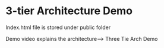 # 3-tier Architecture Demo

Index.html file is stored under public folder

Demo video explains the architecture--> Three Tie Arch Demo
